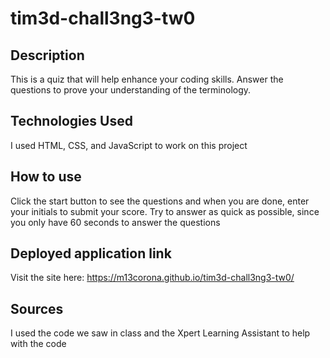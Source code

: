 # tim3d-chall3ng3-tw0

## Description
This is a quiz that will help enhance your coding skills. Answer the questions to prove your understanding of the terminology. 

## Technologies Used
I used HTML, CSS, and JavaScript to work on this project

## How to use
Click the start button to see the questions and when you are done, enter your initials to submit your score. Try to answer as quick as possible, since you only have 60 seconds to answer the questions

## Deployed application link
Visit the site here: https://m13corona.github.io/tim3d-chall3ng3-tw0/

## Sources
I used the code we saw in class and the Xpert Learning Assistant to help with the code